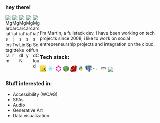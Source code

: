 ### hey there!
<a href="https://www.instagram.com/mgarciat1090/">
  <img align="left" alt="Mgarciat's Instagram" width="22px" src="https://pics.freeicons.io/uploads/icons/png/6590558241561032669-512.png" />
</a>
<a href="https://twitter.com/Cory_kraftstoff">
  <img align="left" alt="Mgarciat | Twitter" width="22px" src="https://pics.freeicons.io/uploads/icons/png/3848290321556105338-512.png" />
</a>
<a href="https://www.linkedin.com/in/mart%C3%ADn-garc%C3%ADa-4163097a/">
  <img align="left" alt="Mgarciat's LinkedIN" width="22px" src="https://pics.freeicons.io/uploads/icons/png/16090541531530099327-512.png" />
</a>
<a href="https://open.spotify.com/user/1277285087?si=fb5eee074f28412f">
  <img align="left" alt="Mgarciat's Spotify" width="22px" src="https://pics.freeicons.io/uploads/icons/png/5904922741556105333-512.png" />
</a>  
<a href="https://soundcloud.com/machinumm">
  <img align="left" alt="Mgarciat's SoundCloud" width="22px" src="https://pics.freeicons.io/uploads/icons/png/9136416351554468910-512.png" />
</a>  
<br />
<br />

I'm Martin, a fullstack dev, i have been working on tech projects since 2008, i like to work on social entrepreneurship projects and integration on the cloud.


### Tech stack:

<code><img height="20" src="https://raw.githubusercontent.com/github/explore/80688e429a7d4ef2fca1e82350fe8e3517d3494d/topics/javascript/javascript.png"></code>
<code><img height="20" src="https://raw.githubusercontent.com/github/explore/80688e429a7d4ef2fca1e82350fe8e3517d3494d/topics/react/react.png"></code>
<code><img height="20" src="https://raw.githubusercontent.com/github/explore/5c058a388828bb5fde0bcafd4bc867b5bb3f26f3/topics/graphql/graphql.png"></code>
<code><img height="20" src="https://raw.githubusercontent.com/github/explore/80688e429a7d4ef2fca1e82350fe8e3517d3494d/topics/nodejs/nodejs.png"></code>
<code><img height="20" src="https://raw.githubusercontent.com/github/explore/80688e429a7d4ef2fca1e82350fe8e3517d3494d/topics/ruby/ruby.png"></code>
<code><img height="20" src="https://raw.githubusercontent.com/github/explore/80688e429a7d4ef2fca1e82350fe8e3517d3494d/topics/python/python.png"></code>
<code><img height="20" src="https://raw.githubusercontent.com/github/explore/80688e429a7d4ef2fca1e82350fe8e3517d3494d/topics/postgresql/postgresql.png"></code>
<code><img height="20" src="https://raw.githubusercontent.com/github/explore/80688e429a7d4ef2fca1e82350fe8e3517d3494d/topics/mongodb/mongodb.png"></code>
<code><img height="20" src="https://raw.githubusercontent.com/github/explore/80688e429a7d4ef2fca1e82350fe8e3517d3494d/topics/aws/aws.png"></code>
<code><img height="20" src="https://camo.githubusercontent.com/586ccf0aad9684edc821658cee04146cf36d1f1d5ec904bbefd72728909ccb2e/68747470733a2f2f64336a732e6f72672f6c6f676f2e737667"></code>

### Stuff interested in:
- Accessibility (WCAG)
- SPAs
- Audio
- Generative Art
- Data visualization


<!--
**mgarciat1090/mgarciat1090** is a ✨ _special_ ✨ repository because its `README.md` (this file) appears on your GitHub profile.

Here are some ideas to get you started:

- 🔭 I’m currently working on ...
- 🌱 I’m currently learning ...
- 👯 I’m looking to collaborate on ...
- 🤔 I’m looking for help with ...
- 💬 Ask me about ...
- 📫 How to reach me: ...
- 😄 Pronouns: ...
- ⚡ Fun fact: ...
-->
